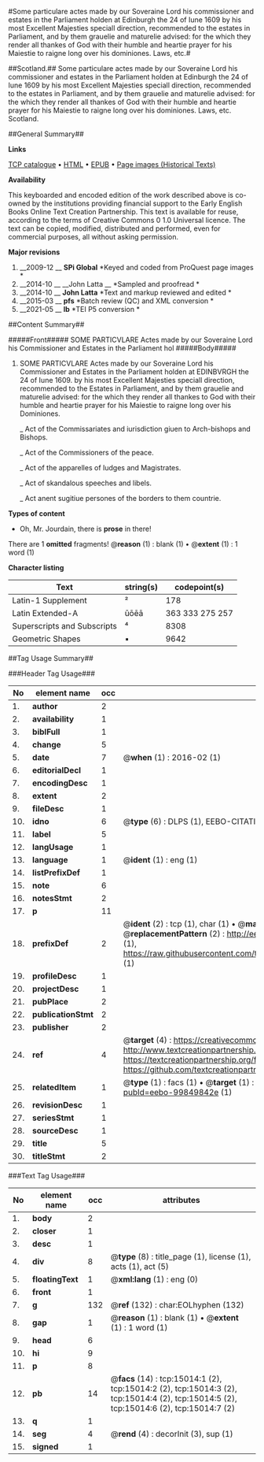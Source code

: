 #Some particulare actes made by our Soveraine Lord his commissioner and estates in the Parliament holden at Edinburgh the 24 of Iune 1609 by his most Excellent Majesties speciall direction, recommended to the estates in Parliament, and by them grauelie and maturelie advised: for the which they render all thankes of God with their humble and heartie prayer for his Maiestie to raigne long over his dominiones. Laws, etc.#

##Scotland.##
Some particulare actes made by our Soveraine Lord his commissioner and estates in the Parliament holden at Edinburgh the 24 of Iune 1609 by his most Excellent Majesties speciall direction, recommended to the estates in Parliament, and by them grauelie and maturelie advised: for the which they render all thankes of God with their humble and heartie prayer for his Maiestie to raigne long over his dominiones.
Laws, etc.
Scotland.

##General Summary##

**Links**

[TCP catalogue](http://www.ota.ox.ac.uk/tcp/)  • 
[HTML](http://tei.it.ox.ac.uk/tcp/Texts-HTML/free/A11/A11643.html)  • 
[EPUB](http://tei.it.ox.ac.uk/tcp/Texts-EPUB/free/A11/A11643.epub) • 
[Page images (Historical Texts)](https://historicaltexts.jisc.ac.uk/eebo-99849842e)

**Availability**

This keyboarded and encoded edition of the work described above is co-owned by the
    institutions providing financial support to the Early English Books Online Text Creation
    Partnership. This text is available for reuse, according to the terms of  Creative Commons 0 1.0 Universal
    licence. The text can be copied, modified, distributed and performed, even for commercial
    purposes, all without asking permission.

**Major revisions**

1. __2009-12 __ __SPi Global__ *Keyed and coded from ProQuest page images *
1. __2014-10 __ __John Latta __ *Sampled and proofread *
1. __2014-10 __ __John Latta__ *Text and markup reviewed and edited *
1. __2015-03 __ __pfs__ *Batch review (QC) and XML conversion *
1. __2021-05 __ __lb__ *TEI P5 conversion *

##Content Summary##

#####Front#####
SOME PARTICVLARE Actes made by our Soveraine Lord his Commissioner and Estates in the Parliament hol
#####Body#####

1. SOME PARTICVLARE Actes made by our Soveraine Lord his Commissioner and Estates in the Parliament holden at EDINBVRGH the 24 of Iune 1609. by his most Excellent Majesties speciall direction, recommended to the Estates in Parliament, and by them grauelie and maturelie advised: for the which they render all thankes to God with their humble and heartie prayer for his Maiestie to raigne long over his Dominiones.

    _ Act of the Commissariates and iurisdiction giuen to Arch-bishops and Bishops.

    _ Act of the Commissioners of the peace.

    _ Act of the apparelles of Iudges and Magistrates.

    _ Act of skandalous speeches and libels.

    _ Act anent sugitiue persones of the borders to them countrie.

**Types of content**

  * Oh, Mr. Jourdain, there is **prose** in there!

There are 1 **omitted** fragments! 
 @__reason__ (1) : blank (1)  •  @__extent__ (1) : 1 word (1)

**Character listing**


|Text|string(s)|codepoint(s)|
|---|---|---|
|Latin-1 Supplement|²|178|
|Latin Extended-A|ūōēā|363 333 275 257|
|Superscripts             and Subscripts|⁴|8308|
|Geometric Shapes|▪|9642|

##Tag Usage Summary##

###Header Tag Usage###

|No|element name|occ|attributes|
|---|---|---|---|
|1.|__author__|2||
|2.|__availability__|1||
|3.|__biblFull__|1||
|4.|__change__|5||
|5.|__date__|7| @__when__ (1) : 2016-02 (1)|
|6.|__editorialDecl__|1||
|7.|__encodingDesc__|1||
|8.|__extent__|2||
|9.|__fileDesc__|1||
|10.|__idno__|6| @__type__ (6) : DLPS (1), EEBO-CITATION (1), VID (1), EEBO-PROQUEST (1), STC (2)|
|11.|__label__|5||
|12.|__langUsage__|1||
|13.|__language__|1| @__ident__ (1) : eng (1)|
|14.|__listPrefixDef__|1||
|15.|__note__|6||
|16.|__notesStmt__|2||
|17.|__p__|11||
|18.|__prefixDef__|2| @__ident__ (2) : tcp (1), char (1)  •  @__matchPattern__ (2) : ([0-9\-]+):([0-9IVX]+) (1), (.+) (1)  •  @__replacementPattern__ (2) : http://eebo.chadwyck.com/downloadtiff?vid=$1&page=$2 (1), https://raw.githubusercontent.com/textcreationpartnership/Texts/master/tcpchars.xml#$1 (1)|
|19.|__profileDesc__|1||
|20.|__projectDesc__|1||
|21.|__pubPlace__|2||
|22.|__publicationStmt__|2||
|23.|__publisher__|2||
|24.|__ref__|4| @__target__ (4) : https://creativecommons.org/publicdomain/zero/1.0/ (1), http://www.textcreationpartnership.org/docs/. (1), https://textcreationpartnership.org/faq/#faq05 (1), https://github.com/textcreationpartnership (1)|
|25.|__relatedItem__|1| @__type__ (1) : facs (1)  •  @__target__ (1) : https://data.historicaltexts.jisc.ac.uk/view?pubId=eebo-99849842e (1)|
|26.|__revisionDesc__|1||
|27.|__seriesStmt__|1||
|28.|__sourceDesc__|1||
|29.|__title__|5||
|30.|__titleStmt__|2||


###Text Tag Usage###

|No|element name|occ|attributes|
|---|---|---|---|
|1.|__body__|2||
|2.|__closer__|1||
|3.|__desc__|1||
|4.|__div__|8| @__type__ (8) : title_page (1), license (1), acts (1), act (5)|
|5.|__floatingText__|1| @__xml:lang__ (1) : eng (0)|
|6.|__front__|1||
|7.|__g__|132| @__ref__ (132) : char:EOLhyphen (132)|
|8.|__gap__|1| @__reason__ (1) : blank (1)  •  @__extent__ (1) : 1 word (1)|
|9.|__head__|6||
|10.|__hi__|9||
|11.|__p__|8||
|12.|__pb__|14| @__facs__ (14) : tcp:15014:1 (2), tcp:15014:2 (2), tcp:15014:3 (2), tcp:15014:4 (2), tcp:15014:5 (2), tcp:15014:6 (2), tcp:15014:7 (2)|
|13.|__q__|1||
|14.|__seg__|4| @__rend__ (4) : decorInit (3), sup (1)|
|15.|__signed__|1||
